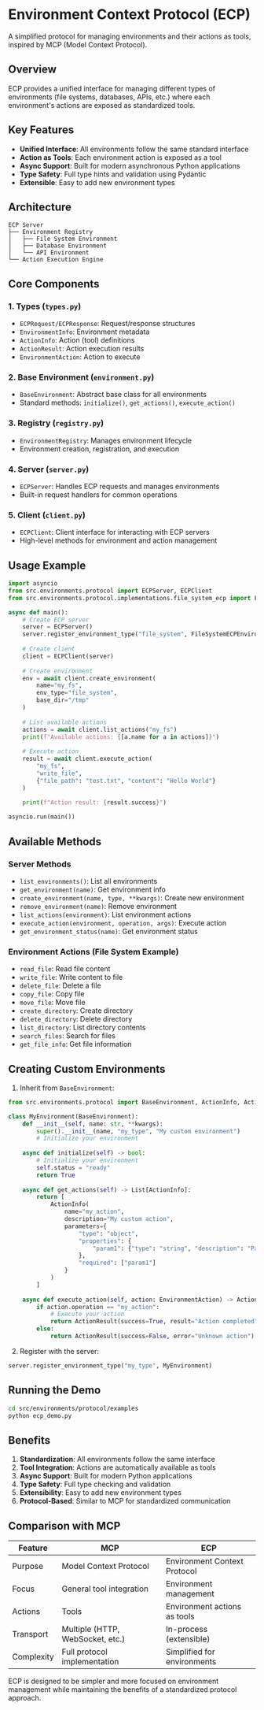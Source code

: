 # Environment Context Protocol (ECP)

A simplified protocol for managing environments and their actions as tools, inspired by MCP (Model Context Protocol).

## Overview

ECP provides a unified interface for managing different types of environments (file systems, databases, APIs, etc.) where each environment's actions are exposed as standardized tools.

## Key Features

- **Unified Interface**: All environments follow the same standard interface
- **Action as Tools**: Each environment action is exposed as a tool
- **Async Support**: Built for modern asynchronous Python applications
- **Type Safety**: Full type hints and validation using Pydantic
- **Extensible**: Easy to add new environment types

## Architecture

```
ECP Server
├── Environment Registry
│   ├── File System Environment
│   ├── Database Environment
│   └── API Environment
└── Action Execution Engine
```

## Core Components

### 1. Types (`types.py`)
- `ECPRequest/ECPResponse`: Request/response structures
- `EnvironmentInfo`: Environment metadata
- `ActionInfo`: Action (tool) definitions
- `ActionResult`: Action execution results
- `EnvironmentAction`: Action to execute

### 2. Base Environment (`environment.py`)
- `BaseEnvironment`: Abstract base class for all environments
- Standard methods: `initialize()`, `get_actions()`, `execute_action()`

### 3. Registry (`registry.py`)
- `EnvironmentRegistry`: Manages environment lifecycle
- Environment creation, registration, and execution

### 4. Server (`server.py`)
- `ECPServer`: Handles ECP requests and manages environments
- Built-in request handlers for common operations

### 5. Client (`client.py`)
- `ECPClient`: Client interface for interacting with ECP servers
- High-level methods for environment and action management

## Usage Example

```python
import asyncio
from src.environments.protocol import ECPServer, ECPClient
from src.environments.protocol.implementations.file_system_ecp import FileSystemECPEnvironment

async def main():
    # Create ECP server
    server = ECPServer()
    server.register_environment_type("file_system", FileSystemECPEnvironment)
    
    # Create client
    client = ECPClient(server)
    
    # Create environment
    env = await client.create_environment(
        name="my_fs",
        env_type="file_system",
        base_dir="/tmp"
    )
    
    # List available actions
    actions = await client.list_actions("my_fs")
    print(f"Available actions: {[a.name for a in actions]}")
    
    # Execute action
    result = await client.execute_action(
        "my_fs",
        "write_file",
        {"file_path": "test.txt", "content": "Hello World"}
    )
    
    print(f"Action result: {result.success}")

asyncio.run(main())
```

## Available Methods

### Server Methods
- `list_environments()`: List all environments
- `get_environment(name)`: Get environment info
- `create_environment(name, type, **kwargs)`: Create new environment
- `remove_environment(name)`: Remove environment
- `list_actions(environment)`: List environment actions
- `execute_action(environment, operation, args)`: Execute action
- `get_environment_status(name)`: Get environment status

### Environment Actions (File System Example)
- `read_file`: Read file content
- `write_file`: Write content to file
- `delete_file`: Delete a file
- `copy_file`: Copy file
- `move_file`: Move file
- `create_directory`: Create directory
- `delete_directory`: Delete directory
- `list_directory`: List directory contents
- `search_files`: Search for files
- `get_file_info`: Get file information

## Creating Custom Environments

1. Inherit from `BaseEnvironment`:

```python
from src.environments.protocol import BaseEnvironment, ActionInfo, ActionResult, EnvironmentAction

class MyEnvironment(BaseEnvironment):
    def __init__(self, name: str, **kwargs):
        super().__init__(name, "my_type", "My custom environment")
        # Initialize your environment
    
    async def initialize(self) -> bool:
        # Initialize your environment
        self.status = "ready"
        return True
    
    async def get_actions(self) -> List[ActionInfo]:
        return [
            ActionInfo(
                name="my_action",
                description="My custom action",
                parameters={
                    "type": "object",
                    "properties": {
                        "param1": {"type": "string", "description": "Parameter 1"}
                    },
                    "required": ["param1"]
                }
            )
        ]
    
    async def execute_action(self, action: EnvironmentAction) -> ActionResult:
        if action.operation == "my_action":
            # Execute your action
            return ActionResult(success=True, result="Action completed")
        else:
            return ActionResult(success=False, error="Unknown action")
```

2. Register with the server:

```python
server.register_environment_type("my_type", MyEnvironment)
```

## Running the Demo

```bash
cd src/environments/protocol/examples
python ecp_demo.py
```

## Benefits

1. **Standardization**: All environments follow the same interface
2. **Tool Integration**: Actions are automatically available as tools
3. **Async Support**: Built for modern Python applications
4. **Type Safety**: Full type checking and validation
5. **Extensibility**: Easy to add new environment types
6. **Protocol-Based**: Similar to MCP for standardized communication

## Comparison with MCP

| Feature | MCP | ECP |
|---------|-----|-----|
| Purpose | Model Context Protocol | Environment Context Protocol |
| Focus | General tool integration | Environment management |
| Actions | Tools | Environment actions as tools |
| Transport | Multiple (HTTP, WebSocket, etc.) | In-process (extensible) |
| Complexity | Full protocol implementation | Simplified for environments |

ECP is designed to be simpler and more focused on environment management while maintaining the benefits of a standardized protocol approach.
